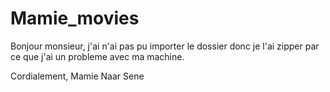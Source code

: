 # Mamie_movies
Bonjour monsieur, j'ai n'ai pas pu importer le dossier donc je l'ai zipper par ce que j'ai un probleme avec ma machine.

Cordialement,
Mamie Naar Sene
